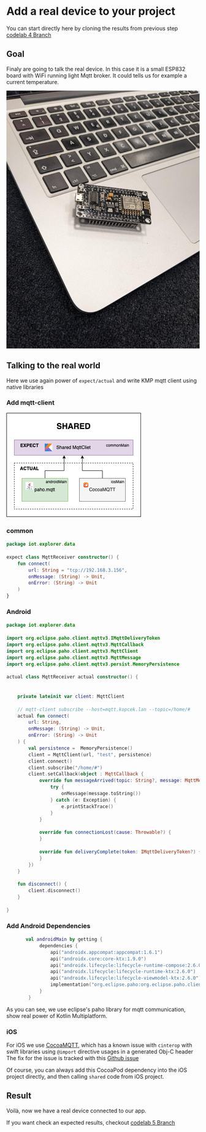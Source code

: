 # Add a real device to your project

You can start directly here by cloning the results from previous
step [codelab 4 Branch](https://github.com/michalharakal/kmp-workshop/tree/javaland2023/codelab-4/javaland2023/codelab/iot-explorer)

## Goal

Finaly  are going to talk the real device. In this case it is a small ESP832 board with WiFi running light Mqtt broker. It could tells us for example a current temperature.

![alt text](esp32.jpeg)


## Talking to the real world

Here we use again power of `expect/actual` and write KMP mqtt client using native libraries

### Add mqtt-client

![Cocoapods](CocoaPodsCommon.drawio.png)


### common

```kotlin
package iot.explorer.data

expect class MqttReceiver constructor() {
    fun connect(
        url: String = "tcp://192.168.3.156",
        onMessage: (String) -> Unit,
        onError: (String) -> Unit
    )
}
```

### Android

```kotlin
package iot.explorer.data

import org.eclipse.paho.client.mqttv3.IMqttDeliveryToken
import org.eclipse.paho.client.mqttv3.MqttCallback
import org.eclipse.paho.client.mqttv3.MqttClient
import org.eclipse.paho.client.mqttv3.MqttMessage
import org.eclipse.paho.client.mqttv3.persist.MemoryPersistence

actual class MqttReceiver actual constructor() {


    private lateinit var client: MqttClient

    // mqtt-client subscribe --host=mqtt.kopcek.lan --topic=/home/#
    actual fun connect(
        url: String,
        onMessage: (String) -> Unit,
        onError: (String) -> Unit
    ) {
        val persistence =  MemoryPersistence()
        client = MqttClient(url, "test", persistence)
        client.connect()
        client.subscribe("/home/#")
        client.setCallback(object : MqttCallback {
            override fun messageArrived(topic: String?, message: MqttMessage?) {
                try {
                    onMessage(message.toString())
                } catch (e: Exception) {
                    e.printStackTrace()
                }
            }

            override fun connectionLost(cause: Throwable?) {
            }

            override fun deliveryComplete(token: IMqttDeliveryToken?) {
            }
        })
    }

    fun disconnect() {
        client.disconnect()
    }

}
```
### Add Android Dependencies

```kotlin
       val androidMain by getting {
            dependencies {
                api("androidx.appcompat:appcompat:1.6.1")
                api("androidx.core:core-ktx:1.9.0")
                api("androidx.lifecycle:lifecycle-runtime-compose:2.6.0")
                api("androidx.lifecycle:lifecycle-runtime-ktx:2.6.0")
                api("androidx.lifecycle:lifecycle-viewmodel-ktx:2.6.0")
                implementation("org.eclipse.paho:org.eclipse.paho.client.mqttv3:1.2.5")
            }
        }
```
As you can see, we use eclipse's paho library for mqtt communication, show real power of Kotlin Multiplatform.

### iOS

For iOS we use [CocoaMQTT](https://github.com/emqx/CocoaMQTT/), which has a known issue with `cinterop` with swift libraries using `@import` directive usages in a generated Obj-C header 
The fix for the issue is tracked with this [Github issue](https://github.com/michalharakal/kmp-workshop/issues/3)

Of course, you can always add this CocoaPod dependency into the iOS project directly, and then calling `shared` code from iOS project.

## Result

Voilà, now we have a real device connected to our app.

If you want check an expected results, checkout [codelab 5 Branch](https://github.com/michalharakal/kmp-workshop/tree/javaland2023/codelab-5/javaland2023/codelab/iot-explorer)